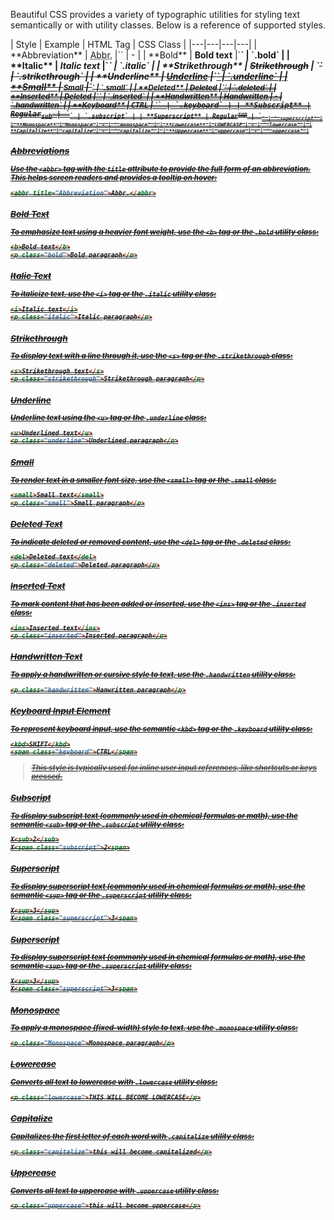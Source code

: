Beautiful CSS provides a variety of typographic utilities for styling text semantically or with utility classes. Below is a reference of supported styles.

<div class="overflow-x-auto">
| Style | Example | HTML Tag  | CSS Class |
|---|---|---|---|
| **Abbreviation** | <abbr title="Abbreviation">Abbr.</abbr> |`<abbr>` | - |  
| **Bold** | <b>Bold text</b> |`<b>` | `.bold` | 
| **Italic** | <i>Italic text</i> |`<i>` | `.italic` | 
| **Strikethrough** | <s>Strikethrough</s> | `<s>` | `.strikethrough` | 
| **Underline** | <u>Underline</u> |`<u>` | `.underline` | 
| **Small** | <small>Small</small> |`<small>` | `.small` | 
| **Deleted** | <del>Deleted</del> |`<del>` | `.deleted` | 
| **Inserted** | <ins>Deleted</ins> |`<ins>` | `.inserted` | 
| **Handwritten** | <span class="handwritten">Handwritten</span> | - | `.handwritten` | 
| **Keyboard** | <kbd>CTRL</kbd> | `<kbd>` | `.keyboard` | 
| **Subscript** | Regular<sub>sub</sub> | `<sub>` | `.subscript` | 
| **Superscript** | Regular<sup>sup</sup> | `<sub>` | `.superscript` | 
| **Monospace** | <span class="monospace">Monospace</span> | - | `.monospace` | 
| **Lowercase** | <span class="lowercase">LOWERCASE</span> | - | `.lowercase` | 
| **Capitalize** | <span class="capitalize">capitalize</span> | - | `.capitalize` | 
| **Uppercase** | <span class="uppercase">uppercase</span> | - | `.uppercase` | 
</div>

### Abbreviations


Use the `<abbr>` tag with the `title` attribute to provide the full form of an abbreviation. This helps screen readers and provides a tooltip on hover:

``` html
<abbr title="Abbreviation">Abbr.</abbr>
```

### Bold Text


To emphasize text using a heavier font weight, use the `<b>` tag or the `.bold` utility class:


``` html
<b>Bold text</b>
<p class="bold">Bold paragraph</p>
```

### Italic Text

To italicize text, use the `<i>` tag or the `.italic` utility class:

``` html
<i>Italic text</i>
<p class="italic">Italic paragraph</p>
```

### Strikethrough


To display text with a line through it, use the `<s>` tag or the `.strikethrough` class:

``` html
<s>Strikethrough text</s>
<p class="strikethrough">Strikethrough paragraph</p>
```


### Underline 

Underline text using the `<u>` tag or the `.underline` class:


``` html
<u>Underlined text</u>
<p class="underline">Underlined paragraph</p>
```

### Small 
To render text in a smaller font size, use the `<small>` tag or the `.small` class:


``` html
<small>Small text</small>
<p class="small">Small paragraph</p>
```


### Deleted Text

To indicate deleted or removed content, use the `<del>` tag or the `.deleted` class:


``` html
<del>Deleted text</del>
<p class="deleted">Deleted paragraph</p>
```


### Inserted Text

To mark content that has been added or inserted, use the `<ins>` tag or the `.inserted` class:


``` html
<ins>Inserted text</ins>
<p class="inserted">Inserted paragraph</p>
```


### Handwritten Text

To apply a handwritten or cursive style to text, use the `.handwritten` utility class:


``` html
<p class="handwritten">Hanwritten paragraph</p>
```


### Keyboard Input Element

To represent keyboard input, use the semantic `<kbd>` tag or the `.keyboard` utility class:

``` html
<kbd>SHIFT</kbd>
<span class="keyboard">CTRL</span>
```
> This style is typically used for inline user input references, like shortcuts or keys pressed.

### Subscript


To display subscript text (commonly used in chemical formulas or math), use the semantic `<sub>` tag or the `.subscript` utility class:
``` html
X<sub>2</sub>
X<span class="subscript">2<span>
```


### Superscript

To display superscript text (commonly used in chemical formulas or math), use the semantic `<sup>` tag or the `.superscript` utility class:
``` html
X<sup>3</sup>
X<span class="superscript">3<span>
```



### Superscript

To display superscript text (commonly used in chemical formulas or math), use the semantic `<sup>` tag or the `.superscript` utility class:
``` html
X<sup>3</sup>
X<span class="superscript">3<span>
```




### Monospace
To apply a monospace (fixed-width) style to text, use the `.monospace` utility class:
``` html
<p class="Monospace">Monospace paragraph</p>
```




### Lowercase

Converts all text to lowercase with `.lowercase` utility class:

```html
<p class="lowercase">THIS WILL BECOME LOWERCASE</p>
```

### Capitalize

Capitalizes the first letter of each word with `.capitalize` utility class:

```html
<p class="capitalize">this will become capitalized</p>
```

### Uppercase

Converts all text to uppercase with `.uppercase` utility class:

```html
<p class="uppercase">this will become uppercase</p>
```

